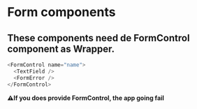 # Form components

## These components need de FormControl component as Wrapper.

```typescript
<FormControl name="name">
  <TextField />
  <FormError />
</FormControl>
```

**⚠️If you does provide FormControl, the app going fail**
